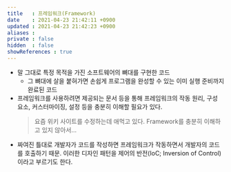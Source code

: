 ```yaml
---
title   : 프레임워크(Framework) 
date    : 2021-04-23 21:42:11 +0900
updated : 2021-04-23 21:42:23 +0900
aliases : 
private : false
hidden  : false
showReferences : true
---
```


- 말 그대로 특정 목적을 가진 소프트웨어의 뼈대를 구현한 코드
	- 그 뼈대에 살을 붙혀가면 손쉽게 프로그램을 완성할 수 있는 이미 실행 준비까지 완료된 코드
- 프레임워크를 사용하려면 제공되는 문서 등을 통해 프레임워크의 작동 원리, 구성 요소, 커스터마이징, 설정 등을 충분히 이해할 필요가 있다. 
	> 요즘 위키 사이트를 수정하는데 애먹고 있다. Framework를 충분히 이해하고 있지 않아서...
- 짜여진 틀대로 개발자가 코드를 작성하면 프레임워크가 작동하면서 개발자의 코드를 호출하기 때문. 이러한 디자인 패턴을 제어의 반전(IoC; Inversion of Control)이라고 부르기도 한다.


